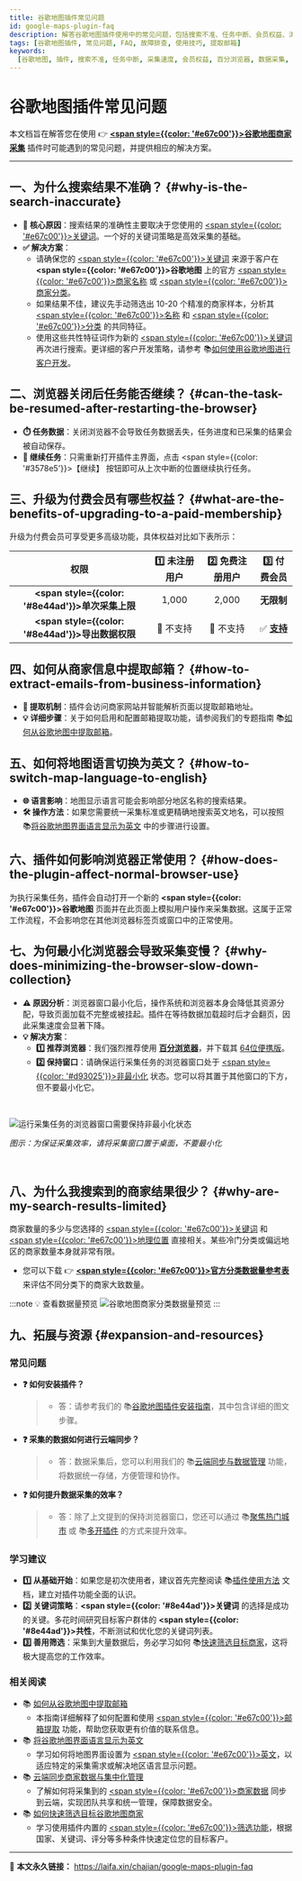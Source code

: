```yaml
---
title: 谷歌地图插件常见问题
id: google-maps-plugin-faq
description: 解答谷歌地图插件使用中的常见问题，包括搜索不准、任务中断、会员权益、浏览器兼容性、数据提取和采集速度慢等，并提供解决方案。
tags: [谷歌地图插件, 常见问题, FAQ, 故障排查, 使用技巧, 提取邮箱]
keywords:
  [谷歌地图, 插件, 搜索不准, 任务中断, 采集速度, 会员权益, 百分浏览器, 数据采集, 提取邮箱, 切换语言]
---
```


# 谷歌地图插件常见问题

本文档旨在解答您在使用 👉 [**<span style={{color: '#e67c00'}}>谷歌地图商家采集</span>**](./how-to-use-google-maps-plugin) 插件时可能遇到的常见问题，并提供相应的解决方案。

---

## 一、为什么搜索结果不准确？ {#why-is-the-search-inaccurate}

- **🎯 核心原因**：搜索结果的准确性主要取决于您使用的 <u><span style={{color: '#e67c00'}}>关键词</span></u>。一个好的关键词策略是高效采集的基础。
- **✅ 解决方案**：
  - 请确保您的 <u><span style={{color: '#e67c00'}}>关键词</span></u> 来源于客户在 **<span style={{color: '#e67c00'}}>谷歌地图</span>** 上的官方 <u><span style={{color: '#e67c00'}}>商家名称</span></u> 或 <u><span style={{color: '#e67c00'}}>商家分类</span></u>。
  - 如果结果不佳，建议先手动筛选出 10-20 个精准的商家样本，分析其 <u><span style={{color: '#e67c00'}}>名称</span></u> 和 <u><span style={{color: '#e67c00'}}>分类</span></u> 的共同特征。
  - 使用这些共性特征词作为新的 <u><span style={{color: '#e67c00'}}>关键词</span></u> 再次进行搜索。更详细的客户开发策略，请参考 📚[如何使用谷歌地图进行客户开发](./how-to-use-google-maps-for-customer-development)。

## 二、浏览器关闭后任务能否继续？ {#can-the-task-be-resumed-after-restarting-the-browser}

- **⏱️ 任务数据**：关闭浏览器不会导致任务数据丢失，任务进度和已采集的结果会被自动保存。
- **🚀 继续任务**：只需重新打开插件主界面，点击 <span style={{color: '#3578e5'}}>【继续】</span> 按钮即可从上次中断的位置继续执行任务。

## 三、升级为付费会员有哪些权益？ {#what-are-the-benefits-of-upgrading-to-a-paid-membership}

升级为付费会员可享受更多高级功能，具体权益对比如下表所示：

|                           权限                           | 1️⃣ 未注册用户 | 2️⃣ 免费注册用户 |                                     3️⃣ 付费会员                                     |
| :------------------------------------------------------: | :-----------: | :-------------: | :---------------------------------------------------------------------------------: |
| **<span style={{color: '#8e44ad'}}>单次采集上限</span>** |     1,000     |      2,000      |                                     **无限制**                                      |
| **<span style={{color: '#8e44ad'}}>导出数据权限</span>** |   🔲 不支持   |    🔲 不支持    | ✅ [**支持**](./how-to-use-google-maps-plugin#export-collection-results) |

## 四、如何从商家信息中提取邮箱？ {#how-to-extract-emails-from-business-information}

- **📧 提取机制**：插件会访问商家网站并智能解析页面以提取邮箱地址。
- **💡 详细步骤**：关于如何启用和配置邮箱提取功能，请参阅我们的专题指南 📚[如何从谷歌地图中提取邮箱](./how-to-extract-email-from-google-maps)。

## 五、如何将地图语言切换为英文？ {#how-to-switch-map-language-to-english}

- **🌐 语言影响**：地图显示语言可能会影响部分地区名称的搜索结果。
- **🛠️ 操作方法**：如果您需要统一采集标准或更精确地搜索英文地名，可以按照 📚[将谷歌地图界面语言显示为英文](./how-to-display-google-maps-interface-language-as-english) 中的步骤进行设置。

## 六、插件如何影响浏览器正常使用？ {#how-does-the-plugin-affect-normal-browser-use}

为执行采集任务，插件会自动打开一个新的 **<span style={{color: '#e67c00'}}>谷歌地图</span>** 页面并在此页面上模拟用户操作来采集数据。这属于正常工作流程，不会影响您在其他浏览器标签页或窗口中的正常使用。

## 七、为何最小化浏览器会导致采集变慢？ {#why-does-minimizing-the-browser-slow-down-collection}

- **⚠️ 原因分析**：浏览器窗口最小化后，操作系统和浏览器本身会降低其资源分配，导致页面加载不完整或被挂起。插件在等待数据加载超时后才会翻页，因此采集速度会显著下降。
- **💡 解决方案**：
  - **1️⃣ 推荐浏览器**：我们强烈推荐使用 [**百分浏览器**](https://www.centbrowser.cn/)，并下载其 [64位便携版](https://static.centbrowser.cn/win_stable/5.1.1130.129/centbrowser_5.1.1130.129_x64_portable.exe)。
  - **2️⃣ 保持窗口**：请确保运行采集任务的浏览器窗口处于 <u><span style={{color: '#d93025'}}>非最小化</span></u> 状态。您可以将其置于其他窗口的下方，但不要最小化它。

<br/>

![运行采集任务的浏览器窗口需要保持非最小化状态](https://cos.files.maozhishi.com/data/web/web-files/img/20240902142146.png)

_图示：为保证采集效率，请将采集窗口置于桌面，不要最小化_

<br/>

## 八、为什么我搜索到的商家结果很少？ {#why-are-my-search-results-limited}

商家数量的多少与您选择的 <u><span style={{color: '#e67c00'}}>关键词</span></u> 和 <u><span style={{color: '#e67c00'}}>地理位置</span></u> 直接相关。某些冷门分类或偏远地区的商家数量本身就非常有限。

- 您可以下载 👉 [**<span style={{color: '#e67c00'}}>官方分类数据量参考表</span>**](https://web-files.laifa.xin/cj-google-maps/cj-google-maps-categories.xlsx) 来评估不同分类下的商家大致数量。

:::note 💡 查看数据量预览
![谷歌地图商家分类数据量预览](https://cos.files.maozhishi.com/data/web/web-files/img/20240902141707.png)
:::

## 九、拓展与资源 {#expansion-and-resources}

### 常见问题

- **❓ 如何安装插件？**

  > - 答：请参考我们的 📚[谷歌地图插件安装指南](./how-to-install-google-maps-plugin)，其中包含详细的图文步骤。

- **❓ 采集的数据如何进行云端同步？**

  > - 答：数据采集后，您可以利用我们的 📚[云端同步与数据管理](./cloud-synchronize-merchants-and-centralized-data-management) 功能，将数据统一存储，方便管理和协作。

- **❓ 如何提升数据采集的效率？**
  > - 答：除了上文提到的保持浏览器窗口，您还可以通过 📚[聚焦热门城市](./improve-google-maps-data-collection-efficiency-focus-on-popular-cities) 或 📚[多开插件](./how-to-multi-open-google-maps-plugin) 的方式来提升效率。

### 学习建议

- **1️⃣ 从基础开始**：如果您是初次使用者，建议首先完整阅读 📚[插件使用方法](./how-to-use-google-maps-plugin) 文档，建立对插件功能全面的认识。
- **2️⃣ 关键词策略**：**<span style={{color: '#8e44ad'}}>关键词</span>** 的选择是成功的关键。多花时间研究目标客户群体的 **<span style={{color: '#8e44ad'}}>共性</span>**，不断测试和优化您的关键词列表。
- **3️⃣ 善用筛选**：采集到大量数据后，务必学习如何 📚[快速筛选目标商家](./how-to-quickly-filter-target-google-maps-businesses)，这将极大提高您的工作效率。

### 相关阅读

- 📚 [如何从谷歌地图中提取邮箱](./how-to-extract-email-from-google-maps)
  - 本指南详细解释了如何配置和使用 <u><span style={{color: '#e67c00'}}>邮箱提取</span></u> 功能，帮助您获取更有价值的联系信息。
- 📚 [将谷歌地图界面语言显示为英文](./how-to-display-google-maps-interface-language-as-english)
  - 学习如何将地图界面设置为 <u><span style={{color: '#e67c00'}}>英文</span></u>，以适应特定的采集需求或解决地区语言显示问题。
- 📚 [云端同步商家数据与集中化管理](./cloud-synchronize-merchants-and-centralized-data-management)
  - 了解如何将采集到的 <u><span style={{color: '#e67c00'}}>商家数据</span></u> 同步到云端，实现团队共享和统一管理，保障数据安全。
- 📚 [如何快速筛选目标谷歌地图商家](./how-to-quickly-filter-target-google-maps-businesses)
  - 学习使用插件内置的 <u><span style={{color: '#e67c00'}}>筛选功能</span></u>，根据国家、关键词、评分等多种条件快速定位您的目标客户。

---

🔗 **本文永久链接：** https://laifa.xin/chajian/google-maps-plugin-faq
